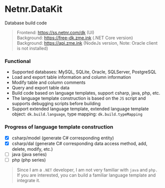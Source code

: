 # Netnr.DataKit
Database build code

> Frontend: <https://ss.netnr.com/dk> (UI)  
> Background: <https://free-dk.zme.ink> (.NET Core version)  
> Background: <https://api.zme.ink> (NodeJs version, Note: Oracle client is not installed)

### Functional
- Supported databases: MySQL, SQLite, Oracle, SQLServer, PostgreSQL
- Load and export table information and column information
- Modify table and column comments
- Query and export table data
- Build code based on language templates, support csharp, java, php, etc.
- The language template construction is based on the `JS` script and supports debugging scripts before building
- Support extended language template, extended language template object: `dk.build.language`, type mapping: `dk.build.typeMapping`

### Progress of language template construction
- [x] csharp/model (generate C# corresponding entity)
- [x] csharp/dal (generate C# corresponding data access method, add, delete, modify, etc.)
- [ ] java (java series)
- [ ] php (php series)

> Since I am a `.NET` developer, I am not very familiar with `java` and `php.` If you are interested, you can build a familiar language template and integrate it.